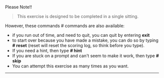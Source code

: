 Please Note!!

> This exercise is designed to be completed in a single sitting.

However, these commands # commands are also available:
* if you run out of time, and need to quit, you can quit by entering **exit**
* to start over because you have made a mistake, you can do so by typing **# reset**
  (reset will reset the scoring log, so think before you type).
* If you need a hint, then type **# hint**
* If you are stuck on a prompt and can't seem to make it work, then type **# skip**
* You can attempt this exercise as many times as you want.  
---
